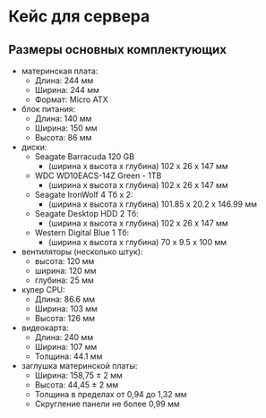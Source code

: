 # Кейс для сервера
## Размеры основных комплектующих
* материнская плата:
    * Длина: 244  мм
    * Ширина: 244 мм
    * Формат: Micro ATX
* блок питания:
    * Длина: 140 мм
    * Ширина: 150 мм
    * Высота: 86 мм
* диски:
    * Seagate Barracuda 120 GB
        * (ширина x высота x глубина) 102 x 26 x 147 мм
    * WDC WD10EACS-14Z Green - 1TB
        * (ширина x высота x глубина) 102 x 26 x 147 мм
    * Seagate IronWolf 4 Тб x 2:
        * (ширина x высота x глубина) 101.85 x 20.2 x 146.99 мм
    * Seagate Desktop HDD 2 Тб:
        * (ширина x высота x глубина) 102 x 26 x 147 мм
    * Western Digital Blue 1 Тб:
        * (ширина x высота x глубина) 70 x 9.5 x 100 мм
* вентиляторы (несколько штук):
    * высота: 120 мм
    * ширина: 120 мм
    * глубина: 25 мм
* кулер CPU:
    * Длина: 86.6 мм
    * Ширина: 103 мм
    * Высота: 126 мм
* видеокарта:
    * Длина: 240 мм
    * Ширина: 107 мм
    * Толщина: 44.1 мм
* заглушка материнской платы:
    * Ширина: 158,75 ± 2 мм
    * Высота: 44,45 ± 2 мм
    * Толщина в пределах от 0,94 до 1,32 мм
    * Скругление панели не более 0,99 мм

